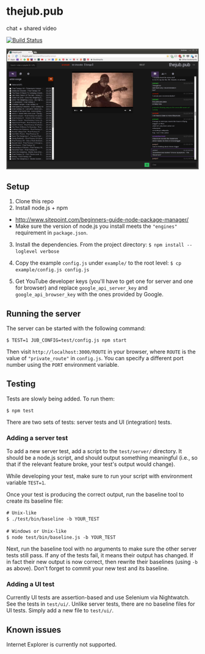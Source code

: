 # thejub.pub
chat + shared video

[![Build Status](https://travis-ci.org/aromatt/thejub.pub.svg)](https://travis-ci.org/aromatt/thejub.pub)

![thejub.pub screenshot](/public/images/thejub.pub.png)

## Setup
1. Clone this repo
2. Install node.js + npm
 * http://www.sitepoint.com/beginners-guide-node-package-manager/
 * Make sure the version of node.js you install meets the `"engines"` requirement in `package.json`.
3. Install the dependencies. From the project directory: `$ npm install --loglevel verbose`
4. Copy the example `config.js` under `example/` to the root level: `$ cp example/config.js config.js`

5. Get YouTube developer keys (you'll have to get one for server and one for browser) and replace `google_api_server_key` and `google_api_browser_key` with the ones provided by Google.

## Running the server
The server can be started with the following command:
```
$ TEST=1 JUB_CONFIG=test/config.js npm start
```
Then visit `http://localhost:3000/ROUTE` in your browser, where `ROUTE` is the value of `"private_route"` in `config.js`. You can specify a different port number using the `PORT` environment variable.

## Testing
Tests are slowly being added. To run them:

```
$ npm test
```
There are two sets of tests: server tests and UI (integration) tests.

### Adding a server test
To add a new server test, add a script to the `test/server/` directory. It should be a node.js script, and should output something meaningful (i.e., so that if the relevant feature broke, your test's output would change).

While developing your test, make sure to run your script with environment variable `TEST=1`.

Once your test is producing the correct output, run the baseline tool to create its baseline file:

```
# Unix-like
$ ./test/bin/baseline -b YOUR_TEST

# Windows or Unix-like
$ node test/bin/baseline.js -b YOUR_TEST
```

Next, run the baseline tool with no arguments to make sure the other server tests still pass. If any of the tests fail, it means their output has changed. If in fact their new output is now correct, then rewrite their baselines (using `-b` as above). Don't forget to commit your new test and its baseline.

### Adding a UI test
Currently UI tests are assertion-based and use Selenium via Nightwatch. See the tests in `test/ui/`. Unlike server tests, there are no baseline files for UI tests. Simply add a new file to `test/ui/`.

## Known issues
Internet Explorer is currently not supported.
